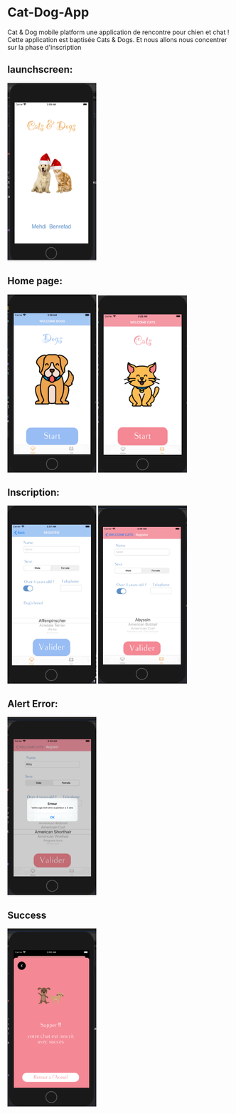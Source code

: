 # Cat-Dog-App
Cat &amp; Dog mobile platform
une application de rencontre pour chien et chat ! Cette application est baptisée Cats & Dogs. Et nous allons nous concentrer sur la phase d'inscription

<h2>launchscreen:</h2>
<img src="Images-App/laumchscreen.PNG"  width="200" height="400">


<h2> Home page:</h2>
<img src="Images-App/doghome1.PNG"  width="200" height="400">

<img src="Images-App/cathome.PNG"  width="200" height="400">


<h2>Inscription:</h2>
<img src="Images-App/dogsregistrationform.PNG"  width="200" height="400">

<img src="Images-App/catregister.PNG"  width="200" height="400">


<h2>Alert Error:</h2>
<img src="Images-App/catalert.PNG"  width="200" height="400">

<h2>Success</h2>
<img src="Images-App/catsuccess.PNG"  width="200" height="400">


